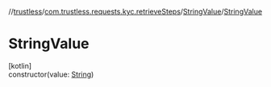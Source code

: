 //[trustless](../../../index.md)/[com.trustless.requests.kyc.retrieveSteps](../index.md)/[StringValue](index.md)/[StringValue](-string-value.md)

# StringValue

[kotlin]\
constructor(value: [String](https://kotlinlang.org/api/latest/jvm/stdlib/kotlin/-string/index.html))
